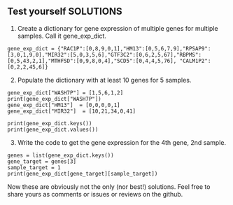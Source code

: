 ## Test yourself SOLUTIONS
1. Create a dictionary for gene expression of multiple genes for multiple samples. Call it gene_exp_dict. 

```
gene_exp_dict = {"RAC1P":[0,8,9,0,1],"HM13":[0,5,6,7,9],"RPSAP9":[3,0,1,9,0],"MIR32":[5,0,3,5,6],"GTF3C2":[0,6,2,5,67],"RBPMS":[0,5,43,2,1],"MTHFSD":[0,9,8,0,4],"SCD5":[0,4,4,5,76], "CALM1P2":[0,2,2,45,6]}
```

2. Populate the dictionary with at least 10 genes for 5 samples.

```
gene_exp_dict["WASH7P"] = [1,5,6,1,2]
print(gene_exp_dict["WASH7P"]) 
gene_exp_dict["HM13"]  = [0,0,0,0,1]
gene_exp_dict["MIR32"]  = [10,21,34,0,41]

print(gene_exp_dict.keys())
print(gene_exp_dict.values())
```

3. Write the code to get the gene expression for the 4th gene, 2nd sample.

```
genes = list(gene_exp_dict.keys())
gene_target = genes[3]
sample_target = 1 
print(gene_exp_dict[gene_target][sample_target])
```

Now these are obviously not the only (nor best!) solutions. 
Feel free to share yours as comments or issues or reviews on the github. 

